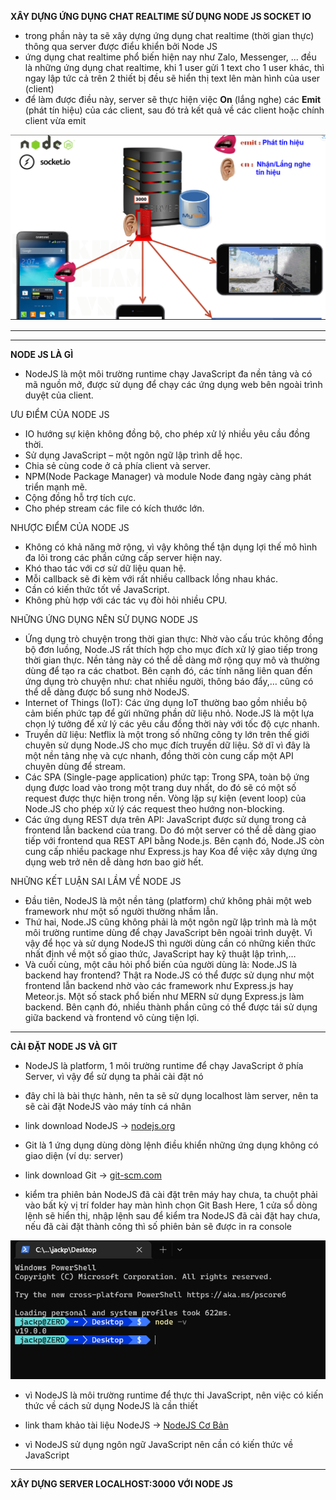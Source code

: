 __XÂY DỰNG ỨNG DỤNG CHAT REALTIME SỬ DỤNG NODE JS SOCKET IO__

- trong phần này ta sẽ xây dựng ứng dụng chat realtime (thời gian thực) thông qua server được điểu khiển bởi Node JS
- ứng dụng chat realtime phổ biến hiện nay như Zalo, Messenger, ... đều là những ứng dụng chat realtime, khi 1 user gửi 1 text cho 1 user khác, thì ngay lập tức cả trên 2 thiết bị đều sẽ hiển thị text lên màn hình của user (client)
- để làm được điều này, server sẽ thực hiện việc __On__ (lắng nghe) các __Emit__ (phát tín hiệu) của các client, sau đó trả kết quả về các client hoặc chính client vừa emit

<img src="https://github.com/hienqp/Ngay045-NodeJS-SocketIO-AppChatRealtime/blob/main/motahoatdongcuaserver.png">

___
___

__NODE JS LÀ GÌ__

- NodeJS là một môi trường runtime chạy JavaScript đa nền tảng và có mã nguồn mở, được sử dụng để chạy các ứng dụng web bên ngoài trình duyệt của client.

ƯU ĐIỂM CỦA NODE JS

- IO hướng sự kiện không đồng bộ, cho phép xử lý nhiều yêu cầu đồng thời.
- Sử dụng JavaScript – một ngôn ngữ lập trình dễ học.
- Chia sẻ cùng code ở cả phía client và server.
- NPM(Node Package Manager) và module Node đang ngày càng phát triển mạnh mẽ.
- Cộng đồng hỗ trợ tích cực.
- Cho phép stream các file có kích thước lớn.

NHƯỢC ĐIỂM CỦA NODE JS

- Không có khả năng mở rộng, vì vậy không thể tận dụng lợi thế mô hình đa lõi trong các phần cứng cấp server hiện nay.
- Khó thao tác với cơ sử dữ liệu quan hệ.
- Mỗi callback sẽ đi kèm với rất nhiều callback lồng nhau khác.
- Cần có kiến thức tốt về JavaScript.
- Không phù hợp với các tác vụ đòi hỏi nhiều CPU.

NHỮNG ỨNG DỤNG NÊN SỬ DỤNG NODE JS

- Ứng dụng trò chuyện trong thời gian thực: Nhờ vào cấu trúc không đồng bộ đơn luồng, Node.JS rất thích hợp cho mục đích xử lý giao tiếp trong thời gian thực. Nền tảng này có thể dễ dàng mở rộng quy mô và thường dùng để tạo ra các chatbot. Bên cạnh đó, các tính năng liên quan đến ứng dụng trò chuyện như: chat nhiều người, thông báo đẩy,… cũng có thể dễ dàng được bổ sung nhờ NodeJS.
- Internet of Things (IoT): Các ứng dụng IoT thường bao gồm nhiều bộ cảm biến phức tạp để gửi những phần dữ liệu nhỏ. Node.JS là một lựa chọn lý tưởng để xử lý các yêu cầu đồng thời này với tốc độ cực nhanh.
- Truyền dữ liệu: Netflix là một trong số những công ty lớn trên thế giới chuyên sử dụng Node.JS cho mục đích truyền dữ liệu. Sở dĩ vì đây là một nền tảng nhẹ và cực nhanh, đồng thời còn cung cấp một API chuyên dùng để stream.
- Các SPA (Single-page application) phức tạp: Trong SPA, toàn bộ ứng dụng được load vào trong một trang duy nhất, do đó sẽ có một số request được thực hiện trong nền. Vòng lặp sự kiện (event loop) của Node.JS cho phép xử lý các request theo hướng non-blocking.
- Các ứng dụng REST dựa trên API: JavaScript được sử dụng trong cả frontend lẫn backend của trang. Do đó một server có thể dễ dàng giao tiếp với frontend qua REST API bằng Node.js. Bên cạnh đó, Node.JS còn cung cấp nhiều package như Express.js hay Koa để việc xây dựng ứng dụng web trở nên dễ dàng hơn bao giờ hết.

NHỮNG KẾT LUẬN SAI LẦM VỀ NODE JS

- Đầu tiên, NodeJS là một nền tảng (platform) chứ không phải một web framework như một số người thường nhầm lẫn.
- Thứ hai, Node.JS cũng không phải là một ngôn ngữ lập trình mà là một môi trường runtime dùng để chạy JavaScript bên ngoài trình duyệt. Vì vậy để học và sử dụng NodeJS thì người dùng cần có những kiến thức nhất định về một số giao thức, JavaScript hay kỹ thuật lập trình,…
- Và cuối cùng, một câu hỏi phổ biến của người dùng là: Node.JS là backend hay frontend? Thật ra Node.JS có thể được sử dụng như một frontend lẫn backend nhờ vào các framework như Express.js hay Meteor.js. Một số stack phổ biến như MERN sử dụng Express.js làm backend. Bên cạnh đó, nhiều thành phần cũng có thể được tái sử dụng giữa backend và frontend vô cùng tiện lợi.

___


__CÀI ĐẶT NODE JS VÀ GIT__

- NodeJS là platform, 1 môi trường runtime để chạy JavaScript ở phía Server, vì vậy để sử dụng ta phải cài đặt nó
- đây chỉ là bài thực hành, nên ta sẽ sử dụng localhost làm server, nên ta sẽ cài đặt NodeJS vào máy tính cá nhân
- link download NodeJS -> [nodejs.org](https://nodejs.org/en/)

- Git là 1 ứng dụng dùng dòng lệnh điều khiển những ứng dụng không có giao diện (ví dụ: server)
- link download Git -> [git-scm.com](https://git-scm.com/)

- kiểm tra phiên bản NodeJS đã cài đặt trên máy hay chưa, ta chuột phải vào bất kỳ vị trí folder hay màn hình chọn Git Bash Here, 1 cửa sổ dòng lệnh sẽ hiển thị, nhập lệnh sau để kiểm tra NodeJS đã cài đặt hay chưa, nếu đã cài đặt thành công thì số phiên bản sẽ được in ra console

<img src="https://github.com/hienqp/Ngay045-NodeJS-SocketIO-AppChatRealtime/blob/main/kiemtraversioncuanodejs.png">

- vì NodeJS là môi trường runtime để thực thi JavaScript, nên việc có kiến thức về cách sử dụng NodeJS là cần thiết
- link tham khảo tài liệu NodeJS -> [NodeJS Cơ Bản](http://online.khoapham.vn/nodejs/93-lap-trinh-nodejs-cho-nguoi-moi-bat-dau.html)

- vì NodeJS sử dụng ngôn ngữ JavaScript nên cần có kiến thức về JavaScript

___

__XÂY DỰNG SERVER LOCALHOST:3000 VỚI NODE JS__

